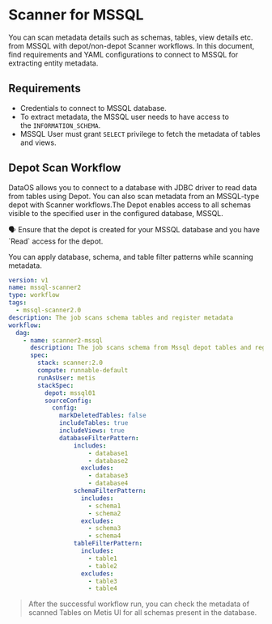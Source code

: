 # Scanner for MSSQL
You can scan metadata details such as schemas, tables, view details etc. from MSSQL with depot/non-depot Scanner workflows. In this document, find requirements and YAML configurations to connect to MSSQL for extracting entity metadata. 

## Requirements

- Credentials to connect to MSSQL database.
- To extract metadata, the MSSQL user needs to have access to the `INFORMATION_SCHEMA`.
- MSSQL User must grant `SELECT` privilege to fetch the metadata of tables and views.

## Depot Scan Workflow

DataOS allows you to connect to a database with JDBC driver to read data from tables using Depot. You can also scan metadata from an MSSQL-type depot with Scanner workflows.The Depot enables access to all schemas visible to the specified user in the configured database, MSSQL. 

<aside class="callout">
🗣 Ensure that the depot is created for your MSSQL database and you have `Read` access for the depot.

</aside>

You can apply database, schema, and table filter patterns while scanning metadata.

```yaml
version: v1
name: mssql-scanner2
type: workflow
tags:
  - mssql-scanner2.0
description: The job scans schema tables and register metadata
workflow:
  dag:
    - name: scanner2-mssql
      description: The job scans schema from Mssql depot tables and register metadata to metis2
      spec:
        stack: scanner:2.0
        compute: runnable-default
        runAsUser: metis
        stackSpec:
          depot: mssql01
          sourceConfig:
            config:
              markDeletedTables: false
              includeTables: true
              includeViews: true
              databaseFilterPattern:
	              includes:
	                  - database1
	                  - database2
	                excludes:
	                  - database3
	                  - database4
	              schemaFilterPattern:
	                includes:
	                  - schema1
	                  - schema2
	                excludes:
	                  - schema3
	                  - schema4
	              tableFilterPattern:
	                includes:
	                  - table1
	                  - table2
	                excludes:
	                  - table3
	                  - table4
```

<!-- ## Non-Depot Scan Workflow

You need to provide source connection details and configuration settings, such as metadata type and filter patterns to include/exclude assets for metadata scanning. 

### **Scanner Configuration Properties**

- **Type**: This is source to be scanned; `mssql`
- **Source**: Provide source name where the scanned metadata is saved within Metastore. Under the given source name, you can see the information about all the entities scanned for your data source; `MSSQLSource`

### Source **Connection Properties**

- **Type:** Specify source type**;** MSSQL
- **Connection Scheme**: Defines how to connect to MSSQL. We support `mssql+pytds`, `mssql+pyodbc`, and `mssql+pymssql`.
- **Username**: Specify the User to connect to MSSQL. It should have enough privileges to read all the metadata.
- **Password**: Password to connect to MSSQL.
- **Host and Port**: Enter the fully qualified hostname and port number for your MSSQL deployment in the Host and Port field.
- **URI String**: In case of a `pyodbc` connection.
- **Database (Optional)**: The database of the data source is an optional parameter, if you would like to restrict the metadata reading to a single database. If left blank, OpenMetadata ingestion attempts to scan all the databases.
- **Connection Options (Optional)**: Enter the details for any additional connection options that can be sent to MSSQL during the connection. These details must be added as Key-Value pairs.
- **Connection Arguments (Optional)**: Enter the details for any additional connection arguments such as security or protocol configs that can be sent to MSSQL during the connection. These details must be added as Key-Value pairs.
    - In case you are using Single-Sign-On (SSO) for authentication, add the `authenticator` details in the Connection Arguments as a Key-Value pair as follows: `"authenticator" : "sso_login_url"`
    - In case you authenticate with SSO using an external browser popup, then add the `authenticator` details in the Connection Arguments as a Key-Value pair as follows: `"authenticator" : "externalbrowser"`

### **Non-Depot Scan Workflow YAML**

In this example, sample source connection and configuration settings are provided.

```yaml

``` -->

> After the successful workflow run, you can check the metadata of scanned Tables on Metis UI for all schemas present in the database.
> 

